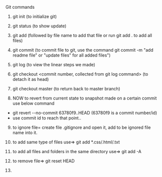 Git commands

1. git init (to initialize git)
2. git status (to show update)
3. git add (followed by file name to add that file or run git add . to add all files)
4. git commit (to commit file to git, use the command git commit -m "add readme file" or "update files" for all added files")

5. git log (to view the linear steps we made)
6. git checkout <commit number, collected from git log command> (to detach it as head)
7. git checkout master (to return back to master branch)

8. NOW to revert from current state to snapshot made on a certain commit use below command
* git revert --no-commit 63780f9..HEAD (63780f9 is a commit number/id)
* use commit id to reach that point..

9. to ignore file=
create file .gitignore and open it, add to be ignored file name  into it.

10. to add same type of files use=> git add *.css/.html/.txt

11. to add all files and folders in the same directory use=> git add -A

12. to remove file=> git reset HEAD <file>

13. 